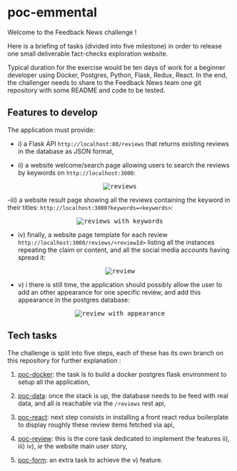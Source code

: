 # poc-emmental

Welcome to the Feedback News challenge !

Here is a briefing of tasks (divided into five milestone) in order to release
one small deliverable fact-checks exploration website.

Typical duration for the exercise would be ten days of work for a beginner developer
using Docker, Postgres, Python, Flask, Redux, React. In the end, the challenger needs to share to the Feedback News team one git repository with some README and code to be tested.

## Features to develop

The application must provide:

- i) a Flask API `http://localhost:80/reviews` that returns existing reviews in the database as JSON format,

- ii) a website welcome/search page allowing users to search the reviews by keywords on `http://localhost:3000`:
<p align="center">
  <kbd>
    <img
      alt="reviews"
      src="https://raw.githubusercontent.com/feedback-news/poc-emmental/master/images/reviews.png"
    />
  </kbd>
</p>

-iii) a website result page showing all the reviews containing the keyword in their titles: `http://localhost:3000?keywords=<keywords>`:  
<p align="center">
  <kbd>
    <img
      alt="reviews with keywords"
      src="https://raw.githubusercontent.com/feedback-news/poc-emmental/master/images/reviews_with_keywords.png"
    />
  </kbd>
</p>

- iv) finally, a website page template for each review `http://localhost:3000/reviews/<reviewId>` listing all the instances repeating the claim or content, and all the social media accounts having spread it:
<p align="center">
  <kbd>
    <img
      alt="review"
      src="https://raw.githubusercontent.com/feedback-news/poc-emmental/master/images/review.png"
    />
  </kbd>
</p>

- v) i there is still time, the application should possibly allow the user to add an other appearance for one specific review, and add this appearance in the postgres database:
<p align="center">
  <kbd>
    <img
      alt="review with appearance"
      src="https://raw.githubusercontent.com/feedback-news/poc-emmental/master/images/review_with_appearance.png"
    />
  </kbd>
</p>


## Tech tasks

The challenge is split into five steps, each of these has its own branch on this repository for further explanation :

  1. [poc-docker](https://github.com/feedback-news/poc-emmental/tree/poc-docker): the task is to build a docker postgres flask environment to setup all the application,

  2. [poc-data](https://github.com/feedback-news/poc-emmental/tree/poc-data): once the stack is up, the database needs to be feed with real data, and all is reachable via the `/reviews` rest api,

  3. [poc-react](https://github.com/feedback-news/poc-emmental/tree/poc-react): next step consists in installing a front react redux boilerplate to display roughly these review items fetched via api,

  4. [poc-review](https://github.com/feedback-news/poc-emmental/tree/poc-review): this is the core task dedicated to implement the features ii), iii) iv), <i>ie</i> the website main user story,

  5. [poc-form](https://github.com/feedback-news/poc-emmental/tree/poc-form): an extra task to achieve the v) feature.
